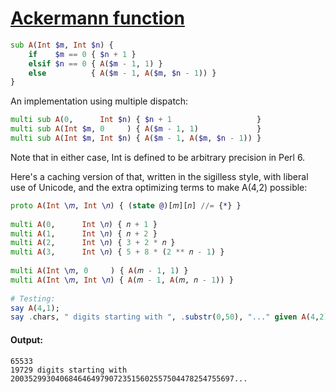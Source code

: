 [1]: https://rosettacode.org/wiki/Ackermann_function

# [Ackermann function][1]

```raku
sub A(Int $m, Int $n) {
    if    $m == 0 { $n + 1 } 
    elsif $n == 0 { A($m - 1, 1) }
    else          { A($m - 1, A($m, $n - 1)) }
}
```


An implementation using multiple dispatch:

```raku
multi sub A(0,      Int $n) { $n + 1                   }
multi sub A(Int $m, 0     ) { A($m - 1, 1)             }
multi sub A(Int $m, Int $n) { A($m - 1, A($m, $n - 1)) }
```


Note that in either case, Int is defined to be arbitrary precision in Perl&#160;6.



Here's a caching version of that, written in the sigilless style, with liberal use of Unicode, and the extra optimizing terms to make A(4,2) possible:

```raku
proto A(Int \𝑚, Int \𝑛) { (state @)[𝑚][𝑛] //= {*} }
 
multi A(0,      Int \𝑛) { 𝑛 + 1 }
multi A(1,      Int \𝑛) { 𝑛 + 2 }
multi A(2,      Int \𝑛) { 3 + 2 * 𝑛 }
multi A(3,      Int \𝑛) { 5 + 8 * (2 ** 𝑛 - 1) }
 
multi A(Int \𝑚, 0     ) { A(𝑚 - 1, 1) }
multi A(Int \𝑚, Int \𝑛) { A(𝑚 - 1, A(𝑚, 𝑛 - 1)) }
 
# Testing:
say A(4,1);
say .chars, " digits starting with ", .substr(0,50), "..." given A(4,2);
```

#### Output:
```
65533
19729 digits starting with 20035299304068464649790723515602557504478254755697...
```